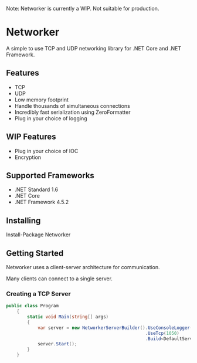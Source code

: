 Note: Networker is currently a WIP. Not suitable for production.

# Networker
A simple to use TCP and UDP networking library for .NET Core and .NET Framework.

## Features
* TCP
* UDP
* Low memory footprint
* Handle thousands of simultaneous connections
* Incredibly fast serialization using ZeroFormatter
* Plug in your choice of logging

## WIP Features
* Plug in your choice of IOC
* Encryption

## Supported Frameworks
* .NET Standard 1.6
* .NET Core
* .NET Framework 4.5.2

## Installing
Install-Package Networker

## Getting Started

Networker uses a client-server architecture for communication.

Many clients can connect to a single server.

### Creating a TCP Server
```csharp
public class Program
    {
        static void Main(string[] args)
        {
            var server = new NetworkerServerBuilder().UseConsoleLogger()
                                                     .UseTcp(1050)
                                                     .Build<DefaultServer>();
            server.Start();
        }
    }
```
